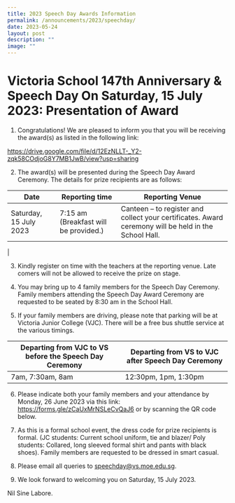 ```yaml
---
title: 2023 Speech Day Awards Information
permalink: /announcements/2023/speechday/
date: 2023-05-24
layout: post
description: ""
image: ""
---
```

# Victoria School 147th Anniversary & Speech Day On Saturday, 15 July 2023: Presentation of Award 

1.	Congratulations! We are pleased to inform you that you will be receiving the award(s) as listed in the following link:

https://drive.google.com/file/d/12EzNLLT-_Y2-zqk58COdjoG8Y7MB1JwB/view?usp=sharing

2.	The award(s) will be presented during the Speech Day Award Ceremony.  The details for prize recipients are as follows:

| Date | Reporting time | Reporting Venue |
| -------- | -------- | -------- |
| Saturday, 15 July 2023     | 7:15 am (Breakfast will be provided.) | Canteen – to register and collect your certificates. Award ceremony will be held in the School Hall.
   |
	 
3.	Kindly register on time with the teachers at the reporting venue. Late comers will not be allowed to receive the prize on stage.

4.	You may bring up to 4 family members for the Speech Day Ceremony. Family members attending the Speech Day Award Ceremony are requested to be seated by 8:30 am in the School Hall.  

5.	If your family members are driving, please note that parking will be at Victoria Junior College (VJC).  There will be a free bus shuttle service at the various timings. 

| Departing from VJC to VS before the Speech Day Ceremony | Departing from VS to VJC after Speech Day Ceremony |
| -------- | -------- |
| 7am, 7:30am, 8am    | 12:30pm, 1pm, 1:30pm     |

6.	Please indicate both your family members and your attendance by Monday, 26  June 2023 via this link: https://forms.gle/zCaUxMrNSLeCvQaJ6 or by scanning the QR code below.
 

7.	As this is a formal school event, the dress code for prize recipients is formal. 
(JC students: Current school uniform, tie and blazer/ Poly students: Collared, long sleeved formal shirt and pants with black shoes). Family members are requested to be dressed in smart casual.

8.	Please email all queries to speechday@vs.moe.edu.sg. 


9.	We look forward to welcoming you on Saturday, 15 July 2023. 

Nil Sine Labore.
